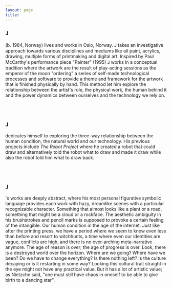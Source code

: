 ```yaml
---
layout: page
title: 
---
```

<div class="header__inline" style="max-width:600px">
    <H3>⅃</H3> <p> (b. 1984, Norway) lives and works in Oslo, Norway. ⅃ takes an investigative approach towards various disciplines and mediums like oil paint, acrylics, drawing, multiple forms of printmaking and digital art. Inspired by Paul McCarthy's performance piece "Painter" (1995) ⅃ works in a conceptual tradition where the artwork are the result of play-acting sessions as the emperor of the moon "ordering" a series of self-made technological processes and software to provide a theme and framework for the artwork that is finished physically by hand. This method let him explore the relationship between the artist's role, the physical work, the human behind it and the power dynamics between ourselves and the technology we rely on.</p>
    <br><br>
    <H3>⅃</H3> <p> dedicates himself to exploring the three-way relationship between the human condition, the natural world and our technology. His previous projects include <em>The Robot Project</em> where he created a robot that could draw and alternatively told the robot what to draw and made it draw while also the robot told him what to draw back.</p>
    <br><br>
    <H3>⅃</H3><p>'s works are deeply abstract, where his most personal figurative symbolic language provides each work with hazy, dreamlike scenes with a particular recognizable character. Something that almost looks like a plant or a road, something that might be a cloud or a rockface. The aesthetic ambiguity in his brushstrokes and pencil marks is supposed to provoke a certain feeling of the intangible. Our human condition in the age of the internet. Just like after the printing press, we have a period where we seem to know even less than before and resort to witchhunts, a time where even our identities are vague, conflicts are high, and there is no over-arching meta-narrative anymore. The age of reason is over; the age of progress is over. Look, there is a destroyed world over the horizon. Where are we going? Where have we been? Do we have to change everything? Is there nothing left? Is the culture decaying or is it restarting in some way? Looking this cultural trait straight in the eye might not have any practical value. But it has a lot of artistic value; as Nietzche said, "one must still have chaos in oneself to be able to give birth to a dancing star".</p>
</div>